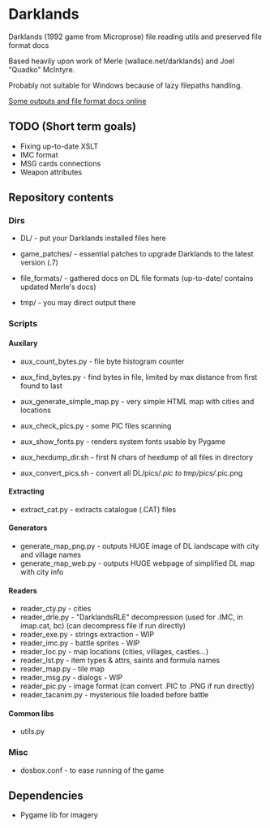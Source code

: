 # Darklands
Darklands (1992 game from Microprose) file reading utils and preserved file format docs

Based heavily upon work of Merle (wallace.net/darklands) and Joel "Quadko" McIntyre.

Probably not suitable for Windows because of lazy filepaths handling.

[Some outputs and file format docs online](http://wendigo.online-siesta.com/darklands/)


## TODO (Short term goals)
* Fixing up-to-date XSLT
* IMC format
* MSG cards connections
* Weapon attributes

## Repository contents

### Dirs
* DL/ - put your Darklands installed files here
* game_patches/ - essential patches to upgrade Darklands to the latest version (.7)

* file_formats/ - gathered docs on DL file formats (up-to-date/ contains updated Merle's docs)

* tmp/ - you may direct output there


### Scripts
#### Auxilary
* aux_count_bytes.py - file byte histogram counter
* aux_find_bytes.py - find bytes in file, limited by max distance from first found to last
* aux_generate_simple_map.py - very simple HTML map with cities and locations
* aux_check_pics.py - some PIC files scanning
* aux_show_fonts.py - renders system fonts usable by Pygame

* aux_hexdump_dir.sh - first N chars of hexdump of all files in directory
* aux_convert_pics.sh - convert all DL/pics/*.pic to tmp/pics/*.pic.png

#### Extracting
* extract_cat.py - extracts catalogue (.CAT) files

#### Generators
* generate_map_png.py - outputs HUGE image of DL landscape with city and village names
* generate_map_web.py - outputs HUGE webpage of simplified DL map with city info

#### Readers
* reader_cty.py - cities
* reader_drle.py - "DarklandsRLE" decompression (used for .IMC, in imap.cat, bc) (can decompress file if run directly)
* reader_exe.py - strings extraction - WIP
* reader_imc.py - battle sprites - WIP
* reader_loc.py - map locations (cities, villages, castles...)
* reader_lst.py - item types & attrs, saints and formula names
* reader_map.py - tile map
* reader_msg.py - dialogs - WIP
* reader_pic.py - image format (can convert .PIC to .PNG if run directly)
* reader_tacanim.py - mysterious file loaded before battle

#### Common libs
* utils.py


### Misc
* dosbox.conf - to ease running of the game

## Dependencies
* Pygame lib for imagery

